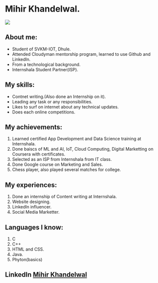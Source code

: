 # Mihir Khandelwal.
![](https://avatars2.githubusercontent.com/u/65017371?s=460&u=d68a8b871afad1c09ba3a0f599110bf1c879cc7e&v=4)
## About me:
- Student of SVKM-IOT, Dhule.
- Attended Cloudyman mentorship program, learned to use Github and LinkedIn. 
- From a technological background.
- Internshala Student Partner(ISP).

## My skills:
- Contnet writing.(Also done an Internship on it).
- Leading any task or any responsibilities.
- Likes to surf on internet about any technical updates.
- Does each online competitions.

## My achievements:
1. Learned certified App Development and Data Science training at Internshala.
2. Done baiscs of ML and AI, IoT, Cloud Computing, Digital Marketting on Coursera with certificates.
3. Selected as an ISP from Internshala from IT class.
4. Done Google course on Marketing and Sales.
5. Chess player, also played several matches for college.

## My experiences:
1. Done an internship of Content writing at Internshala. 
2. Website designing.
3. LinkedIn influencer.
4. Social Media Marketter.

## Languages I know:
1. C
2. C++
3. HTML and CSS.
4. Java.
5. Phyton(basics)

## LinkedIn [Mihir Khandelwal](https://www.linkedin.com/in/mihirkhandelwal/)
